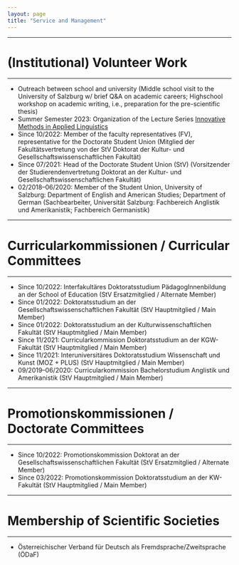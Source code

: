 ```yaml
---
layout: page
title: "Service and Management"
---
```


----------------
# (Institutional) Volunteer Work
----------------

- Outreach between school and university (Middle school visit to the University of Salzburg w/ brief Q&A on academic careers; Highschool workshop on academic writing, i.e., preparation for the pre-scientific thesis)
- Summer Semester 2023: Organization of the Lecture Series [Innovative Methods in Applied Linguistics](https://masonwirtz.github.io/IMiAL/)
- Since 10/2022: Member of the faculty representatives (FV), representative for the Doctorate Student Union (Mitglied der Fakultätsvertretung von der StV Doktorat der Kultur- und Gesellschaftswissenschaftlichen Fakultät)
- Since 07/2021: Head of the Doctorate Student Union (StV) (Vorsitzender der Studierendenvertretung Doktorat an der Kultur- und Gesellschaftswissenschaftlichen Fakultät)
- 02/2018–06/2020: Member of the Student Union, University of Salzburg: Department of English and American Studies; Department of German (Sachbearbeiter, Universität Salzburg: Fachbereich Anglistik und Amerikanistik; Fachbereich Germanistik)


----------------
# Curricularkommissionen / Curricular Committees
----------------

- Since 10/2022: Interfakultäres Doktoratsstudium PädagogInnenbildung an der School of Education (StV Ersatzmitglied / Alternate Member)
- Since 01/2022: Doktoratsstudium an der Gesellschaftswissenschaftlichen Fakultät (StV Hauptmitglied / Main Member)
- Since 01/2022: Doktoratsstudium an der Kulturwissenschaftlichen Fakultät (StV Hauptmitglied / Main Member)
- Since 11/2021: Curricularkommission Doktoratsstudium an der KGW-Fakultät (StV Hauptmitglied / Main Member)
- Since 11/2021: Interuniversitäres Doktoratsstudium Wissenschaft und Kunst (MOZ + PLUS) (StV Hauptmitglied / Main Member)
- 09/2019–06/2020: Curricularkommission Bachelorstudium Anglistik und Amerikanistik (StV Hauptmitglied / Main Member)


----------------
# Promotionskommissionen / Doctorate Committees
----------------

- Since 10/2022: Promotionskommission Doktorat an der Gesellschaftswissenschaftlichen Fakultät (StV Ersatzmitglied / Alternate Member)
- Since 03/2022: Promotionskommission Doktoratsstudium an der KW-Fakultät (StV Hauptmitglied / Main Member)


----------------
# Membership of Scientific Societies
----------------

- Österreichischer Verband für Deutsch als Fremdsprache/Zweitsprache (ÖDaF)




